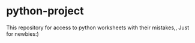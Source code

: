 # python-project
This repository for access to python worksheets with their mistakes,,
Just for newbies:)
